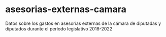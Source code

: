 # asesorias-externas-camara
Datos sobre los gastos en asesorías externas de la cámara de diputadas y diputados durante el período legislativo 2018-2022
